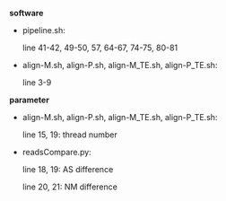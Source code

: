 **software**

- pipeline.sh:
	
	line 41-42, 49-50, 57, 64-67, 74-75, 80-81
		
- align-M.sh, align-P.sh, align-M_TE.sh, align-P_TE.sh:
	
	line 3-9
	
**parameter**

- align-M.sh, align-P.sh, align-M_TE.sh, align-P_TE.sh:
	
	line 15, 19: thread number
		
- readsCompare.py:
	
	line 18, 19: AS difference

	line 20, 21: NM difference
